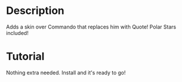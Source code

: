 # Description
Adds a skin over Commando that replaces him with Quote! Polar Stars included!

# Tutorial
Nothing extra needed. Install and it's ready to go!